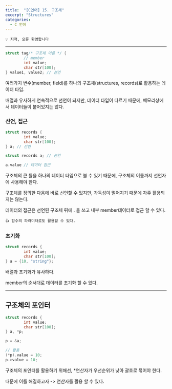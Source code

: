 ```yaml
---
title:  "[C언어] 15. 구조체"
excerpt: "Structures"
categories:
  - C 언어
---
```

```
💡 지적, 오류 환영합니다
```

---

```c
struct tag/* 구조체 이름 */ {
		// member	
		int value;
		char str[100];
} value1, value2; // 선언
```

여러가지 변수(member, field)를 하나의 구조체(structures, records)로 활용하는 데이터 타입.

배열과 유사하게 연속적으로 선언이 되지만, 데이터 타입이 다르기 때문에, 메모리상에서 데이터들이 붙어있지는 않다.

### 선언, 접근


```c
struct records {
		int value;
		char str[100];
} a; // 선언

struct records a; // 선언

a.value // 데이터 접근
```

구조체의 큰 틀을 하나의 데이터 타입으로 볼 수 있기 때문에, 구조체의 이름까지 선언자에 사용해야 한다. 

구조체를 정의한 다음에 바로 선언할 수 있지만, 가독성이 떨어지기 때문에 자주 활용되지는 않는다.

데이터의 접근은 선언된 구조체 뒤에 . 을 쓰고 내부 member데이터로 접근 할 수 있다.

```
👍 함수의 파라미터로도 활용할 수 있다.
```

### 초기화 

```c
struct records {
		int value;
		char str[100];
} a = {10, "string"};
```

배열과 초기화가 유사하다.

member의 순서대로 데이터를 초기화 할 수 있다.

---

## 구조체의 포인터

```c
struct records {
		int value;
		char str[100];
} a, *p;

p = &a;

// 활용
(*p).value = 10;
p->value = 10;

```

구조체의 포인터를 활용하기 위해선, *연산자가 우선순위가 낮아 괄호로 묶어야 한다.

때문에 이를 해결하고자 -> 연산자를 활용 할 수 있다.